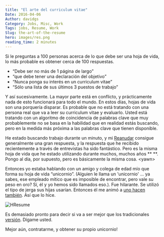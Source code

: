 ```yaml
---
title: "El arte del curriculum vitae"
Date: 2016-04-06
Author: davidgs
Category: Jobs, Misc, Work
Tags: jobs, Resume, Work
Slug: the-art-of-the-resume
hero: images/res.png
reading_time: 2 minutes
---
```


Si le preguntas a 100 personas acerca de lo que debe ser una hoja de vida, lo más probable es obtener cerca de 100 respuestas.

- “Debe ser no más de 1 página de largo”
- “que debe tener una declaración del objetivo”
- “Nunca ponga su interés en un curriculum vitae”
- “Sólo una lista de sus últimos 3 puestos de trabajo”

Y así sucesivamente. La mayor parte está en conflicto, y prácticamente nada de esto funcionará para todo el mundo. En estos días, hojas de vida son una porquería disparar. Es probable que no está tratando con una persona real que va a leer su curriculum vitae y evaluarlo. Usted está tratando con un algoritmo de coincidencia de palabras clave que muy probablemente no se basa en la habilidad que en realidad estás buscando, pero en la medida más próxima a las palabras clave que tienen disponible.

He estado buscando trabajo durante un minuto, y mi [Reanudar](/#experiences) consigue generalmente una gran respuesta, y la respuesta que he recibido recientemente a través de entrevistas ha sido fantástico. Pero es la misma hoja de vida que he estado utilizando durante muchos, muchos años ** **. Pongo al día, por supuesto, pero es básicamente la misma cosa. \<yawn\>

Entonces yo estaba hablando con un amigo y colega de edad mío que forma su hoja de vida “unicornio”. (Alguien le llama un 'unicornio' ... ya sabes, ese empleado mítico que es imposible de encontrar, pero vale su peso en oro? Sí, él y yo hemos sido llamados eso.). Fue hilarante. Se utilizó el tipo de jerga sus hijas usarían. Entonces él me animó a [uno hacen también](https://davidgs.com/MadSkillz.html). Así que lo hice.

![HResume](/posts/work/images/HResume.png "HResume.png")

Es demasiado pronto para decir si va a ser mejor que los tradicionales [versión](#experiences). Dígame usted.

Mejor aún, contratarme, y obtener su propio unicornio!
